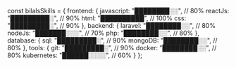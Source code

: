 const bilalsSkills = {
    frontend: {
        javascript: "████████░░",  // 80%
        reactJs: "█████████░",     // 90%
        html: "██████████",        // 100%
        css: "█████████░",         // 90%
    },
    backend: {
        laravel: "████████░░",     // 80%
        nodeJs: "███████░░░",      // 70%
        php: "████████░░",         // 80%
    },
    database: {
        sql: "█████████░",         // 90%
        mongoDB: "████████░░",     // 80%
    },
    tools: {
        git: "█████████░",         // 90%
        docker: "████████░░",      // 80%
        kubernetes: "██████░░░░",  // 60%
    }
};
